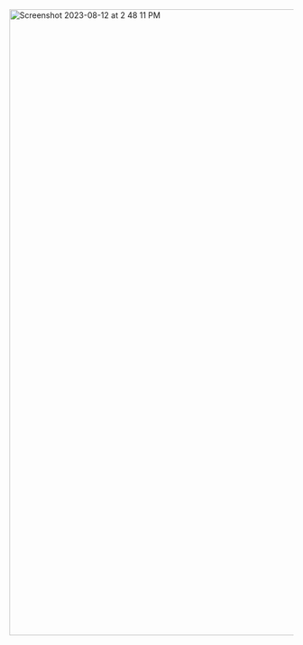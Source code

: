 <img width="1112" alt="Screenshot 2023-08-12 at 2 48 11 PM" src="https://github.com/shaheer100/Algorithm-Design-and-Data-Abstraction/assets/132164680/a278317f-96d1-43a1-8008-d44988e891b4">
